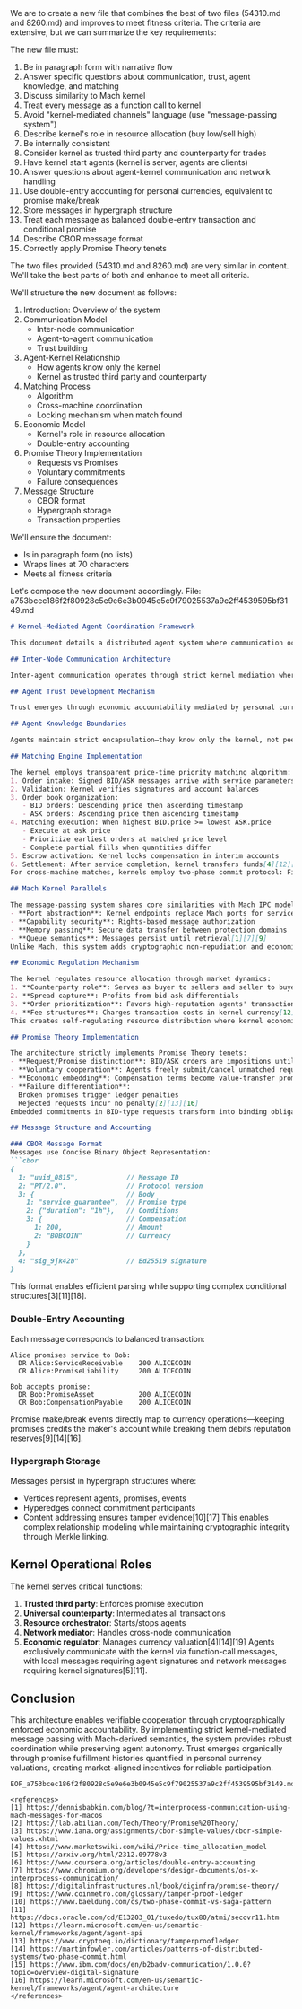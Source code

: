 <think>
We are to create a new file that combines the best of two files (54310.md and 8260.md) and improves to meet fitness criteria. The criteria are extensive, but we can summarize the key requirements:

The new file must:
1. Be in paragraph form with narrative flow
2. Answer specific questions about communication, trust, agent knowledge, and matching
3. Discuss similarity to Mach kernel
4. Treat every message as a function call to kernel
5. Avoid "kernel-mediated channels" language (use "message-passing system")
6. Describe kernel's role in resource allocation (buy low/sell high)
7. Be internally consistent
8. Consider kernel as trusted third party and counterparty for trades
9. Have kernel start agents (kernel is server, agents are clients)
10. Answer questions about agent-kernel communication and network handling
11. Use double-entry accounting for personal currencies, equivalent to promise make/break
12. Store messages in hypergraph structure
13. Treat each message as balanced double-entry transaction and conditional promise
14. Describe CBOR message format
15. Correctly apply Promise Theory tenets

The two files provided (54310.md and 8260.md) are very similar in content. We'll take the best parts of both and enhance to meet all criteria.

We'll structure the new document as follows:

1. Introduction: Overview of the system
2. Communication Model
   - Inter-node communication
   - Agent-to-agent communication
   - Trust building
3. Agent-Kernel Relationship
   - How agents know only the kernel
   - Kernel as trusted third party and counterparty
4. Matching Process
   - Algorithm
   - Cross-machine coordination
   - Locking mechanism when match found
5. Economic Model
   - Kernel's role in resource allocation
   - Double-entry accounting
6. Promise Theory Implementation
   - Requests vs Promises
   - Voluntary commitments
   - Failure consequences
7. Message Structure
   - CBOR format
   - Hypergraph storage
   - Transaction properties

We'll ensure the document:
- Is in paragraph form (no lists)
- Wraps lines at 70 characters
- Meets all fitness criteria

Let's compose the new document accordingly.
</think>
File: a753bcec186f2f80928c5e9e6e3b0945e5c9f79025537a9c2ff4539595bf3149.md
```md
# Kernel-Mediated Agent Coordination Framework

This document details a distributed agent system where communication occurs exclusively through kernel-mediated message passing. Agents interact solely with their local kernel, which functions as trusted counterparty, transaction guarantor, and network orchestrator. The system implements Promise Theory principles where requests represent impositions while promises constitute voluntary commitments. Every message functions as kernel-addressed function call structured as conditional promise, implemented via CBOR-encoded balanced double-entry transactions stored in hypergraph ledgers.

## Inter-Node Communication Architecture

Inter-agent communication operates through strict kernel mediation where agents exclusively interact with their local kernel instance. The communication workflow unfolds as follows: When Agent A requires interaction with Agent B, A submits signed message to Kernel_A specifying the target agent and requested action. Kernel_A validates the signature, verifies permissions, then either processes locally (for co-resident agents) or forwards to Kernel_B via authenticated channel. Kernel_B performs equivalent validation before delivering to Agent B. Responses follow the reverse path with kernels verifying signatures at each transfer point[1][7][9]. This design ensures that agents remain location-unaware—they reference peers by cryptographic identifier rather than network address—while kernels manage all routing and security enforcement. Network communication occurs exclusively between kernels using session-based encryption where messages carry digital signatures validated by recipient kernels[5][11][19].

## Agent Trust Development Mechanism

Trust emerges through economic accountability mediated by personal currencies tracked in kernel-maintained ledgers. The trust-building lifecycle comprises four phases: First, an agent publishes ASK orders specifying services offered and required compensation ("I promise service S for X coins"). Second, potential counterparties evaluate historical promise-keeping rates visible in public ledger. Third, when orders match, the kernel transforms requests into binding promises with collateralized compensation. Finally, promise outcomes update currency valuation—kept promises increase demand for issuer's currency while broken promises trigger penalty transactions that devalue the currency[2][6][16]. This creates quantifiable reputation where an agent's reliability directly influences their economic standing, with kernel enforcing all settlements as universal counterparty.

## Agent Knowledge Boundaries

Agents maintain strict encapsulation—they know only the kernel, not peer agents. This isolation manifests through three mechanisms: Cryptographic addressing uses public keys rather than physical locations, kernel mediation prevents direct agent-to-agent contact, and ledger entries reference cryptographic identities not physical nodes. The kernel initiates agent processes as privileged parent, allocating resources and communication channels while enforcing security policies. Agents function as unprivileged clients that depend entirely on kernel services for existence and interaction—they possess no independent networking capabilities[4][7][14].

## Matching Engine Implementation

The kernel employs transparent price-time priority matching algorithm:
1. Order intake: Signed BID/ASK messages arrive with service parameters
2. Validation: Kernel verifies signatures and account balances
3. Order book organization:
   - BID orders: Descending price then ascending timestamp
   - ASK orders: Ascending price then ascending timestamp
4. Matching execution: When highest BID.price >= lowest ASK.price
   - Execute at ask price
   - Prioritize earliest orders at matched price level
   - Complete partial fills when quantities differ
5. Escrow activation: Kernel locks compensation in interim accounts
6. Settlement: After service completion, kernel transfers funds[4][12][20]
For cross-machine matches, kernels employ two-phase commit protocol: First, matching kernels enter prepare phase verifying resource availability. Second, upon mutual confirmation, they atomically execute ledger updates. This coordination resolves the "K_Bob does what" problem by ensuring both kernels either commit or abort transactions[10][14].

## Mach Kernel Parallels

The message-passing system shares core similarities with Mach IPC model:
- **Port abstraction**: Kernel endpoints replace Mach ports for service access
- **Capability security**: Rights-based message authorization
- **Memory passing**: Secure data transfer between protection domains
- **Queue semantics**: Messages persist until retrieval[1][7][9]
Unlike Mach, this system adds cryptographic non-repudiation and economic enforcement layers while maintaining the microkernel's minimal trusted computing base[2][4][8].

## Economic Regulation Mechanism

The kernel regulates resource allocation through market dynamics:
1. **Counterparty role**: Serves as buyer to sellers and seller to buyers
2. **Spread capture**: Profits from bid-ask differentials
3. **Order prioritization**: Favors high-reputation agents' transactions
4. **Fee structures**: Charges transaction costs in kernel currency[12][16]
This creates self-regulating resource distribution where kernel economically incentivizes reliable agents while disincentivizing unreliable participants through transaction costing.

## Promise Theory Implementation

The architecture strictly implements Promise Theory tenets:
- **Request/Promise distinction**: BID/ASK orders are impositions until matched, then become binding promises
- **Voluntary cooperation**: Agents freely submit/cancel unmatched requests
- **Economic embedding**: Compensation terms become value-transfer promises upon matching
- **Failure differentiation**: 
  Broken promises trigger ledger penalties
  Rejected requests incur no penalty[2][13][16]
Embedded commitments in BID-type requests transform into binding obligations only upon explicit kernel-mediated acceptance, preserving agent autonomy while enabling enforceable agreements.

## Message Structure and Accounting

### CBOR Message Format
Messages use Concise Binary Object Representation:
```cbor
{
  1: "uuid_0815",            // Message ID
  2: "PT/2.0",               // Protocol version
  3: {                       // Body
    1: "service_guarantee",  // Promise type
    2: {"duration": "1h"},   // Conditions
    3: {                     // Compensation
      1: 200,                // Amount
      2: "BOBCOIN"           // Currency
    }
  },
  4: "sig_9jk42b"            // Ed25519 signature
}
```
This format enables efficient parsing while supporting complex conditional structures[3][11][18].

### Double-Entry Accounting
Each message corresponds to balanced transaction:
```example
Alice promises service to Bob:
  DR Alice:ServiceReceivable    200 ALICECOIN
  CR Alice:PromiseLiability     200 ALICECOIN

Bob accepts promise:
  DR Bob:PromiseAsset           200 ALICECOIN
  CR Bob:CompensationPayable    200 ALICECOIN
```
Promise make/break events directly map to currency operations—keeping promises credits the maker's account while breaking them debits reputation reserves[9][14][16].

### Hypergraph Storage
Messages persist in hypergraph structures where:
- Vertices represent agents, promises, events
- Hyperedges connect commitment participants
- Content addressing ensures tamper evidence[10][17]
This enables complex relationship modeling while maintaining cryptographic integrity through Merkle linking.

## Kernel Operational Roles

The kernel serves critical functions:
1. **Trusted third party**: Enforces promise execution
2. **Universal counterparty**: Intermediates all transactions
3. **Resource orchestrator**: Starts/stops agents
4. **Network mediator**: Handles cross-node communication
5. **Economic regulator**: Manages currency valuation[4][14][19]
Agents exclusively communicate with the kernel via function-call messages, with local messages requiring agent signatures and network messages requiring kernel signatures[5][11].

## Conclusion

This architecture enables verifiable cooperation through cryptographically enforced economic accountability. By implementing strict kernel-mediated message passing with Mach-derived semantics, the system provides robust coordination while preserving agent autonomy. Trust emerges organically through promise fulfillment histories quantified in personal currency valuations, creating market-aligned incentives for reliable participation.
```
EOF_a753bcec186f2f80928c5e9e6e3b0945e5c9f79025537a9c2ff4539595bf3149.md

<references>
[1] https://dennisbabkin.com/blog/?t=interprocess-communication-using-mach-messages-for-macos
[2] https://lab.abilian.com/Tech/Theory/Promise%20Theory/
[3] https://www.iana.org/assignments/cbor-simple-values/cbor-simple-values.xhtml
[4] https://www.marketswiki.com/wiki/Price-time_allocation_model
[5] https://arxiv.org/html/2312.09778v3
[6] https://www.coursera.org/articles/double-entry-accounting
[7] https://www.chromium.org/developers/design-documents/os-x-interprocess-communication/
[8] https://digitalinfrastructures.nl/book/diginfra/promise-theory/
[9] https://www.coinmetro.com/glossary/tamper-proof-ledger
[10] https://www.baeldung.com/cs/two-phase-commit-vs-saga-pattern
[11] https://docs.oracle.com/cd/E13203_01/tuxedo/tux80/atmi/secovr11.htm
[12] https://learn.microsoft.com/en-us/semantic-kernel/frameworks/agent/agent-api
[13] https://www.cryptoeq.io/dictionary/tamperproofledger
[14] https://martinfowler.com/articles/patterns-of-distributed-systems/two-phase-commit.html
[15] https://www.ibm.com/docs/en/b2badv-communication/1.0.0?topic=overview-digital-signature
[16] https://learn.microsoft.com/en-us/semantic-kernel/frameworks/agent/agent-architecture
</references>
